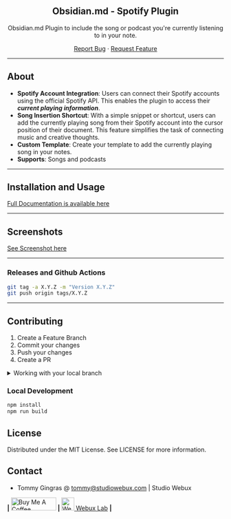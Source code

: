 <div align="center">

<h2>Obsidian.md - Spotify Plugin</h2>

<p>Obsidian.md Plugin to include the song or podcast you're currently listening to in your note.</p>

<p align="center">
  <a href="https://github.com/studiowebux/obsidian-spotify-link/issues">Report Bug</a>
  ·
  <a href="https://github.com/studiowebux/obsidian-spotify-link/issues">Request Feature</a>
</p>
</div>

---

## About

-   **Spotify Account Integration**: Users can connect their Spotify accounts using the official Spotify API. This enables the plugin to access their **_current playing information_**.
-   **Song Insertion Shortcut**: With a simple snippet or shortcut, users can add the currently playing song from their Spotify account into the cursor position of their document. This feature simplifies the task of connecting music and creative thoughts.
- **Custom Template**: Create your template to add the currently playing song in your notes.
- **Supports**: Songs and podcasts

---

## Installation and Usage

[Full Documentation is available here](https://studiowebux.github.io/obsidian-plugins-docs/docs/category/plugin-spotify-link)

---

## Screenshots

[See Screenshot here](https://studiowebux.github.io/obsidian-plugins-docs/docs/spotify-link/features)

---

### Releases and Github Actions

```bash
git tag -a X.Y.Z -m "Version X.Y.Z"
git push origin tags/X.Y.Z
```

---

## Contributing

1. Create a Feature Branch
2. Commit your changes
3. Push your changes
4. Create a PR

<details>
<summary>Working with your local branch</summary>

**Branch Checkout:**

```bash
git checkout -b <feature|fix|release|chore|hotfix>/prefix-name
```

> Your branch name must starts with [feature|fix|release|chore|hotfix] and use a / before the name;
> Use hyphens as separator;
> The prefix correspond to your Kanban tool id (e.g. abc-123)

**Keep your branch synced:**

```bash
git fetch origin
git rebase origin/master
```

**Commit your changes:**

```bash
git add .
git commit -m "<feat|ci|test|docs|build|chore|style|refactor|perf|BREAKING CHANGE>: commit message"
```

> Follow this convention commitlint for your commit message structure

**Push your changes:**

```bash
git push origin <feature|fix|release|chore|hotfix>/prefix-name
```

**Examples:**

```bash
git checkout -b release/v1.15.5
git checkout -b feature/abc-123-something-awesome
git checkout -b hotfix/abc-432-something-bad-to-fix
```

```bash
git commit -m "docs: added awesome documentation"
git commit -m "feat: added new feature"
git commit -m "test: added tests"
```

</details>

### Local Development

```bash
npm install
npm run build
```

## License

Distributed under the MIT License. See LICENSE for more information.

## Contact

-   Tommy Gingras @ tommy@studiowebux.com | Studio Webux

<div>
<b> | </b>
<a href="https://www.buymeacoffee.com/studiowebux" target="_blank"
      ><img
        src="https://cdn.buymeacoffee.com/buttons/v2/default-yellow.png"
        alt="Buy Me A Coffee"
        style="height: 30px !important; width: 105px !important"
/></a>
<b> | </b>
<a href="https://webuxlab.com" target="_blank"
      ><img
        src="https://webuxlab-static.s3.ca-central-1.amazonaws.com/logoAmpoule.svg"
        alt="Webux Logo"
        style="height: 30px !important"
/> Webux Lab</a>
<b> | </b>
</div>
